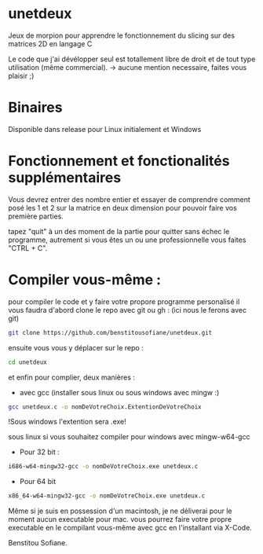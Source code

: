 # unetdeux
Jeux de morpion pour apprendre le fonctionnement du slicing sur des matrices 2D en langage C

Le code que j'ai dévélopper seul est totallement libre de droit et de tout type utilisation (même commercial).
-> aucune mention necessaire, faites vous plaisir ;)

# Binaires

Disponible dans release pour Linux initialement et Windows

# Fonctionnement et fonctionalités supplémentaires

Vous devrez entrer des nombre entier et essayer de comprendre comment posé les 1 et 2 sur la matrice en deux dimension pour pouvoir faire vos première parties.

tapez "quit" à un des moment de la partie pour quitter sans échec le programme, autrement si vous êtes un ou une professionnelle vous faites "CTRL + C".

# Compiler vous-même :
pour compiler le code et y faire votre propore programme personalisé il vous faudra d'abord clone le repo avec git ou gh :
(ici nous le ferons avec git)

```sh
git clone https://github.com/benstitousofiane/unetdeux.git
```
ensuite vous vous y déplacer sur le repo :

```sh
cd unetdeux
```

et enfin pour complier, deux manières :
- avec gcc (installer sous linux ou sous windows avec mingw :)

```sh
gcc unetdeux.c -o nomDeVotreChoix.ExtentionDeVotreChoix
```
!Sous windows l'extention sera .exe!

sous linux si vous souhaitez compiler pour windows avec mingw-w64-gcc

- Pour 32 bit :
```sh
i686-w64-mingw32-gcc -o nomDeVotreChoix.exe unetdeux.c
```
- Pour 64 bit
```sh
x86_64-w64-mingw32-gcc -o nomDeVotreChoix.exe unetdeux.c
```

Même si je suis en possession d'un macintosh, je ne déliverai pour le moment aucun executable pour mac.
vous pourrez faire votre propre executable en le compilant vous-même avec gcc en l'installant via X-Code.

Benstitou Sofiane.
